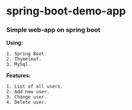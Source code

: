 # spring-boot-demo-app

### Simple web-app on spring boot
**Using:**
    
    1. Spring Boot.
    2. Thymeleaf.
    3. MySql.
    
**Features:** 

    1. List of all users.
    2. Add new user.
    3. Change user.
    4. Delete user.
